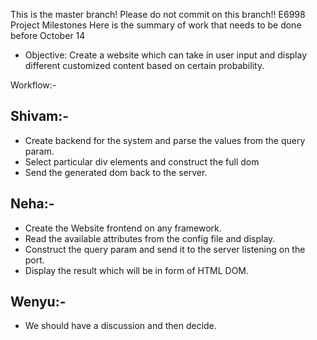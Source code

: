 This is the master branch! Please do not commit on this branch!!
E6998 Project Milestones
Here is the summary of work that needs to be done before October 14
* Objective: Create a website which can take in user input and display different customized content based on certain probability.

Workflow:-
## Shivam:-
* Create backend for the system and parse the values from the query param.
* Select particular div elements and construct the full dom
* Send the generated dom back to the server.
## Neha:-
* Create the Website frontend on any framework.
* Read the available attributes from the config file and display.
* Construct the query param and send it to the server listening on the port.
* Display the result which will be in form of HTML DOM.
## Wenyu:-
* We should have a discussion and then decide.
